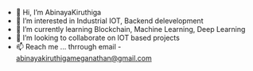 - 👋 Hi, I’m AbinayaKiruthiga
- 👀 I’m interested in Industrial IOT, Backend delevelopment
- 🌱 I’m currently learning Blockchain, Machine Learning, Deep Learning
- 💞️ I’m looking to collaborate on IOT based projects
- 📫 Reach me ... thrrough email - abinayakiruthigameganathan@gmail.com 

<!---
Current Status - Persuing 3rd year Btech CS in Sastra University 
--->
